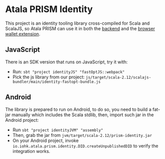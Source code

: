 # Atala PRISM Identity

This project is an identity tooling library cross-compiled for Scala and ScalaJS, so Atala PRISM can use it in both the
[backend](../credentials-verification) and the [browser wallet extension](../credentials-verification-webextension).

## JavaScript
There is an SDK version that runs on JavaScript, try it with:
- Run: `sbt "project identityJS" "fastOptJS::webpack"`
- Pick the js library from our project: `js/target/scala-2.12/scalajs-bundler/main/identity-fastopt-bundle.js`

## Android
The library is prepared to run on Android, to do so, you need to build a fat-jar manually which includes the Scala stdlib, then, import such jar in the Android project:
- Run `sbt "project identityJVM" "assembly"`
- Then, grab the jar from `jvm/target/scala-2.12/prism-identity.jar`
- On your Android project, invoke `io.iohk.atala.prism.identity.DID.createUnpublishedDID` to verify the integration works.

